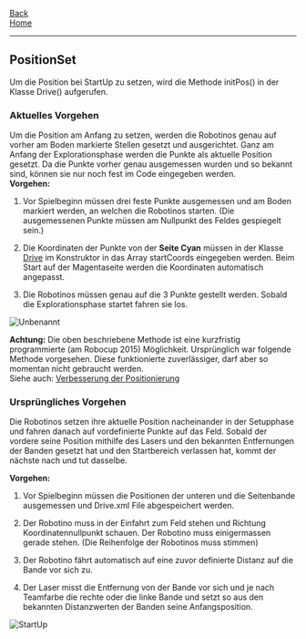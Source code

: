 [Back](wikisolidus)  
[Home](home)  
***
## PositionSet
Um die Position bei StartUp zu setzen, wird die Methode initPos() in der Klasse Drive() aufgerufen.
### Aktuelles Vorgehen
Um die Position am Anfang zu setzen, werden die Robotinos genau auf vorher am Boden markierte Stellen gesetzt und ausgerichtet.
Ganz am Anfang der Explorationsphase werden die Punkte als aktuelle Position gesetzt. Da die Punkte vorher genau ausgemessen wurden und so bekannt sind, können sie nur noch fest im Code eingegeben werden.  
**Vorgehen:**  
1. Vor Spielbeginn müssen drei feste Punkte ausgemessen und am Boden markiert werden, an welchen die Robotinos starten. (Die ausgemessenen Punkte müssen am Nullpunkt des Feldes gespiegelt sein.)

2. Die Koordinaten der Punkte von der **Seite Cyan** müssen in der Klasse [Drive](Drive) im Konstruktor in das Array startCoords eingegeben werden. Beim Start auf der Magentaseite werden die Koordinaten automatisch angepasst.

3. Die Robotinos müssen genau auf die 3 Punkte gestellt werden. Sobald die Explorationsphase startet fahren sie los.

![Unbenannt](https://gitlab.com/solidus/hefei/uploads/7ec1033a7c79b865539fcfd3e7ae6f63/Unbenannt.png)

**Achtung:** Die oben beschriebene Methode ist eine kurzfristig programmierte (am Robocup 2015) Möglichkeit. Ursprünglich war folgende Methode vorgesehen. Diese funktionierte zuverlässiger, darf aber so momentan nicht gebraucht werden.  
Siehe auch: [Verbesserung der Positionierung](PositionSetVerbesserung)
### Ursprüngliches Vorgehen
Die Robotinos setzen ihre aktuelle Position nacheinander in der Setupphase und fahren danach auf vordefinierte Punkte auf das Feld. Sobald der vordere seine Position mithilfe des Lasers und den bekannten Entfernungen der Banden gesetzt hat und den Startbereich verlassen hat, kommt der nächste nach und tut dasselbe.

**Vorgehen:**
1. Vor Spielbeginn müssen die Positionen der unteren und die Seitenbande ausgemessen und Drive.xml File abgespeichert werden.
2. Der Robotino muss in der Einfahrt zum Feld stehen und Richtung Koordinatennullpunkt schauen. Der Robotino muss einigermassen gerade stehen. (Die Reihenfolge der Robotinos muss stimmen)

3. Der Robotino fährt automatisch auf eine zuvor definierte Distanz auf die Bande vor sich zu.

4. Der Laser misst die Entfernung von der Bande vor sich und je nach Teamfarbe die rechte oder die linke Bande und setzt so aus den bekannten Distanzwerten der Banden seine Anfangsposition.


![StartUp](https://gitlab.com/solidus/hefei/uploads/63d0861e0e6938c947947a417e7165bf/StartUp.JPG)
